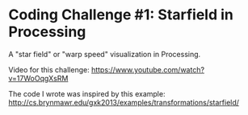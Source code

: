 # Coding Challenge #1: Starfield in Processing

A "star field" or "warp speed" visualization in Processing.

Video for this challenge: https://www.youtube.com/watch?v=17WoOqgXsRM

The code I wrote was inspired by this example: http://cs.brynmawr.edu/gxk2013/examples/transformations/starfield/
